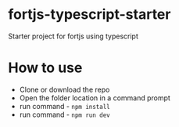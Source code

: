 # fortjs-typescript-starter
Starter project for fortjs using typescript

# How to use

*  Clone or download the repo
*  Open the folder location in a command prompt
*  run command - `npm install`
*  run command - `npm run dev`

